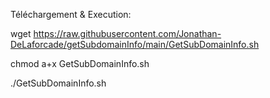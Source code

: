 Téléchargement & Execution:

wget https://raw.githubusercontent.com/Jonathan-DeLaforcade/getSubdomainInfo/main/GetSubDomainInfo.sh

chmod a+x GetSubDomainInfo.sh 

./GetSubDomainInfo.sh
